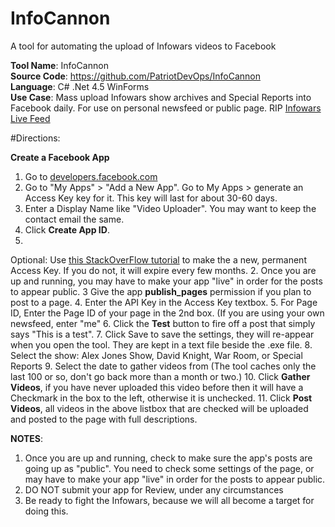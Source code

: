 # InfoCannon

A tool for automating the upload of Infowars videos to Facebook

**Tool Name**: InfoCannon  
**Source Code**: https://github.com/PatriotDevOps/InfoCannon  
**Language**: C# .Net 4.5 WinForms  
**Use Case**: Mass upload Infowars show archives and Special Reports into Facebook daily. For use on personal newsfeed or public page.  RIP [Infowars Live Feed](https://facebook.com/infowarslivefeed)  

#Directions:  

**Create a Facebook App**
1. Go to [developers.facebook.com](https://developers.facebook.com) 
2. Go to "My Apps" > "Add a New App". Go to My Apps > generate an Access Key key for it. This key will last for about 30-60 days.  
3. Enter a Display Name like "Video Uploader". You may want to keep the contact email the same.
4. Click **Create App ID**.  
5. 


Optional: Use [this StackOverFlow tutorial](https://stackoverflow.com/questions/17197970/facebook-permanent-page-access-token) to make the a new, permanent Access Key. If you do not, it will expire every few months.
2. Once you are up and running, you may have to make your app "live" in order for the posts to appear public.
3 Give the app **publish_pages** permission if you plan to post to a page.
4. Enter the API Key in the Access Key textbox.
5. For Page ID, Enter the Page ID of your page in the 2nd box. (If you are using your own newsfeed, enter "me"
6. Click the **Test** button to fire off a post that simply says "This is a test".
7. Click Save to save the settings, they will re-appear  when you open the tool. They are kept in a text file beside the .exe file.
8.  Select the show: Alex Jones Show, David Knight, War Room, or Special Reports
9. Select the date to gather videos from (The tool caches only the last 100 or so, don't go back more than a month or two.)
10. Click **Gather Videos**, if you have never uploaded this video before then it will have a Checkmark in the box to the left, otherwise it is unchecked.
11. Click **Post Videos**, all videos in the above listbox that are checked will be uploaded and posted to the page with full descriptions.

**NOTES**:  
1. Once you are up and running, check to make sure the app's posts are going up as "public". You need to check some settings of the page, or may have to make your app "live" in order for the posts to appear public.
2. DO NOT submit your app for Review, under any circumstances
3. Be ready to fight the Infowars, because we will all become a target for doing this.
